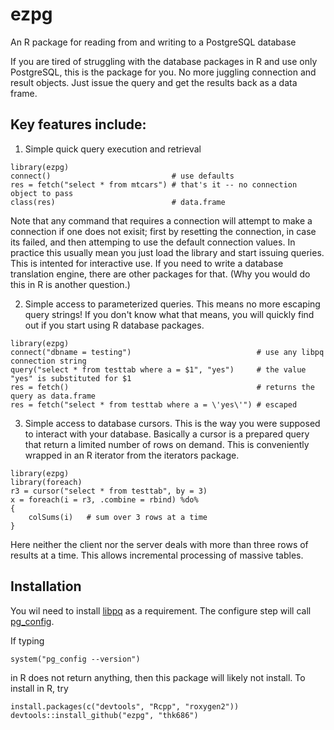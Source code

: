 ezpg
====

An R package for reading from and writing to a PostgreSQL database

If you are tired of struggling with the database packages in R and use only PostgreSQL,
this is the package for you. No more juggling connection and result objects. Just issue
the query and get the results back as a data frame.

Key features include:
---------------------

1. Simple quick query execution and retrieval
```
library(ezpg)
connect()                           # use defaults
res = fetch("select * from mtcars") # that's it -- no connection object to pass
class(res)                          # data.frame
```
Note that any command that requires a connection will attempt to make a connection if one does not exisit; first by resetting the connection, in case its failed, and then attemping
to use the default connection values. In practice this usually mean you just load the
library and start issuing queries. This is intented for interactive use. If you need to
write a database translation engine, there are other packages for that. (Why you would
do this in R is another question.)

2. Simple access to parameterized queries. This means no more escaping query strings!
If you don't know what that means, you will quickly find out if you start using R
database packages.
```
library(ezpg)
connect("dbname = testing")                            # use any libpq connection string
query("select * from testtab where a = $1", "yes")     # the value "yes" is substituted for $1
res = fetch()                                          # returns the query as data.frame
res = fetch("select * from testtab where a = \'yes\'") # escaped
```

3. Simple access to database cursors. This is the way you were supposed to interact
with your database. Basically a cursor is a prepared query that return a limited number
of rows on demand. This is conveniently wrapped in an R iterator from the iterators
package.
```
library(ezpg)
library(foreach)
r3 = cursor("select * from testtab", by = 3)
x = foreach(i = r3, .combine = rbind) %do%
{
    colSums(i)   # sum over 3 rows at a time
}
```
Here neither the client nor the server deals with more than three rows of results
at a time. This allows incremental processing of massive tables.

Installation
------------

You wil need to install [libpq](http://www.postgresql.org/download/) as a requirement.
The configure step will call [pg_config](http://www.postgresql.org/docs/9.1/static/app-pgconfig.html).

If typing

```
system("pg_config --version")
```

in R does not return anything, then this package will likely not install. To install in R, try

```
install.packages(c("devtools", "Rcpp", "roxygen2"))
devtools::install_github("ezpg", "thk686")
```
